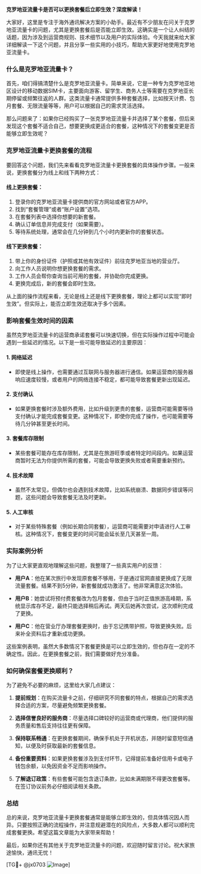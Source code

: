 **克罗地亚流量卡是否可以更换套餐后立即生效？深度解读！**

大家好，这里是专注于海外通讯解决方案的小助手。最近有不少朋友在问关于克罗地亚流量卡的问题，尤其是更换套餐后是否能立即生效。这确实是一个让人纠结的话题，因为涉及到运营商规则、技术细节以及用户的实际体验。今天我就来给大家详细解读一下这个问题，并且分享一些实用的小技巧，帮助大家更好地使用克罗地亚流量卡。

### 什么是克罗地亚流量卡？

首先，咱们得搞清楚什么是克罗地亚流量卡。简单来说，它是一种专为克罗地亚地区设计的移动数据SIM卡，主要面向游客、留学生、商务人士等需要在克罗地亚长期停留或频繁往返的人群。这类流量卡通常提供多种套餐选择，比如按天计费、包月套餐、无限流量等等，用户可以根据自己的需求灵活选择。

那么问题来了：如果你已经购买了一张克罗地亚流量卡并选择了某个套餐，但后来发现这个套餐不适合自己，想要更换成更适合的套餐，这种情况下的套餐变更是否能够立即生效呢？

### 克罗地亚流量卡更换套餐的流程

要回答这个问题，我们先来看看克罗地亚流量卡更换套餐的具体操作步骤。一般来说，更换套餐分为线上和线下两种方式：

#### 线上更换套餐：
1. 登录你的克罗地亚流量卡提供商的官方网站或者官方APP。
2. 找到“套餐管理”或者“账户设置”选项。
3. 在套餐列表中选择你想要的新套餐。
4. 确认订单信息并完成支付（如果需要）。
5. 等待系统处理，通常会在几分钟到几个小时内更新你的套餐状态。

#### 线下更换套餐：
1. 带上你的身份证件（护照或其他有效证件）前往克罗地亚当地的营业厅。
2. 向工作人员说明你想更换套餐的需求。
3. 工作人员会帮你查询当前可用的套餐，并协助你完成更换。
4. 更换完成后，新的套餐会即时生效。

从上面的操作流程来看，无论是线上还是线下更换套餐，理论上都可以实现“即时生效”。但实际上，能否立即生效还取决于多个因素。

### 影响套餐生效时间的因素

虽然克罗地亚流量卡的运营商承诺套餐可以快速切换，但在实际操作过程中可能会遇到一些延迟的情况。以下是一些可能导致延迟的主要原因：

#### 1. **网络延迟**
   - 即使是线上操作，也需要通过互联网与服务器进行通信。如果运营商的服务器响应速度较慢，或者用户的网络连接不稳定，都可能导致套餐更新出现延迟。
   
#### 2. **支付确认**
   - 如果更换套餐时涉及额外费用，比如升级到更贵的套餐，运营商可能需要等待支付确认才能完成套餐变更。这种情况下，即使你完成了操作，也可能需要等待几分钟甚至更长时间。

#### 3. **套餐库存限制**
   - 某些套餐可能存在库存限制，尤其是在旅游旺季或者特定时间段内。如果运营商暂时无法为你提供所需的套餐，可能会导致更换失败或者需要重新预约。

#### 4. **技术故障**
   - 虽然不太常见，但偶尔也会遇到技术故障，比如系统崩溃、数据同步错误等问题，这些问题会导致套餐无法及时更新。

#### 5. **人工审核**
   - 对于某些特殊套餐（例如长期合同套餐），运营商可能需要对申请进行人工审核。这种情况下，套餐变更的时间可能会延长至几天甚至一周。

### 实际案例分析

为了让大家更直观地理解这些问题，我整理了一些真实用户的反馈：

- **用户A**：他在某次旅行中发现原套餐不够用，于是通过官网直接更换成了无限流量套餐。结果不到5分钟，新套餐就成功激活了。他非常满意这次体验。
  
- **用户B**：她尝试将预付费套餐改为包月套餐，但由于当时正值旅游高峰期，系统显示库存不足，最终只能选择稍后再试。两天后她再次尝试，这次顺利完成了更换。

- **用户C**：他在营业厅办理套餐更换时，由于忘记携带护照，导致更换失败。后来补全资料后才重新成功更换。

这些案例表明，虽然大多数情况下套餐更换是可以立即生效的，但也存在一定的不确定性。因此，在更换套餐之前，我们需要做好充分准备。

### 如何确保套餐更换顺利？

为了避免不必要的麻烦，这里给大家几点建议：

1. **提前规划**：在购买流量卡之前，仔细研究不同套餐的特点，根据自己的需求选择合适的方案，尽量避免频繁更换套餐。
   
2. **选择信誉良好的服务商**：尽量选择口碑较好的运营商或代理商，他们提供的服务质量和售后支持往往更有保障。

3. **保持联系畅通**：在更换套餐期间，确保手机处于开机状态，并随时留意短信通知，以便及时获取最新的套餐信息。

4. **备份重要资料**：如果更换套餐涉及到支付环节，记得提前准备好信用卡或电子钱包余额，以免因资金不足而影响操作。

5. **了解退订政策**：有些套餐可能包含退订条款，比如未满期限不得更改套餐等。在签订协议前务必仔细阅读相关条款。

### 总结

总的来说，克罗地亚流量卡更换套餐通常是能够立即生效的，但具体情况因人而异。只要按照正确的流程操作，并注意规避潜在的风险点，大多数人都可以顺利完成套餐更换。希望这篇文章能为大家带来帮助！

最后，如果你还有其他关于克罗地亚流量卡的问题，欢迎随时留言讨论。祝大家旅途愉快，通讯无忧！

[TG💪+ @jx0703 ![Image](https://github.com/user-attachments/assets/dbca1d08-cadb-493c-b0ec-ad6f7a83f270)]